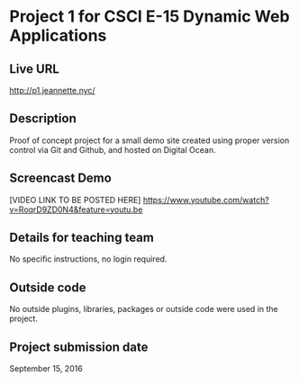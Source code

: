 # Project 1 for CSCI E-15 Dynamic Web Applications

## Live URL
<http://p1.jeannette.nyc/>

## Description
Proof of concept project for a small demo site created using proper version control via Git and Github, and hosted on Digital Ocean.

## Screencast Demo
[VIDEO LINK TO BE POSTED HERE]
<https://www.youtube.com/watch?v=RoqrD9ZD0N4&feature=youtu.be>

## Details for teaching team
No specific instructions, no login required.

## Outside code
No outside plugins, libraries, packages or outside code were used in the project.

## Project submission date
September 15, 2016


